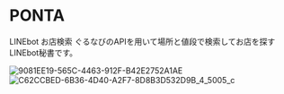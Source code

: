 # PONTA
LINEbot お店検索
ぐるなびのAPIを用いて場所と値段で検索してお店を探すLINEbot秘書です。

![9081EE19-565C-4463-912F-B42E2752A1AE](https://user-images.githubusercontent.com/59057488/75448367-70362680-59ae-11ea-9080-b0fc5beb3065.jpeg)
![C62CCBED-6B36-4D40-A2F7-8D8B3D532D9B_4_5005_c](https://user-images.githubusercontent.com/59057488/75761478-7e07f500-5d7c-11ea-8a0a-1a06a073a0e9.jpeg)
